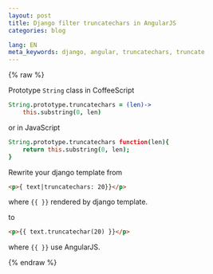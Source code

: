 ```yaml
---
layout: post
title: Django filter truncatechars in AngularJS
categories: blog

lang: EN
meta_keywords: django, angular, truncatechars, truncate
---
```


{% raw %}

Prototype `String` class in CoffeeScript

``` coffeescript
String.prototype.truncatechars = (len)->
    this.substring(0, len)
```

or in JavaScript

``` coffeescript
String.prototype.truncatechars function(len){
    return this.substring(0, len);
}
```

Rewrite your django template from

``` html
<p>{ text|truncatechars: 20}}</p>
```

where `{{ }}` rendered by django template.

to

``` html
<p>{{ text.truncatechar(20) }}</p>
```

where `{{ }}` use AngularJS.

{% endraw %}

